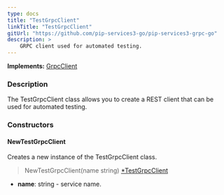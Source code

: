 ```yaml
---
type: docs
title: "TestGrpcClient"
linkTitle: "TestGrpcClient"
gitUrl: "https://github.com/pip-services3-go/pip-services3-grpc-go"
description: >
    GRPC client used for automated testing.
---
```


**Implements:** [GrpcClient](../../clients/grpc_client)

### Description

The TestGrpcClient class allows you to create a REST client that can be used for automated testing.

### Constructors

#### NewTestGrpcClient
Creates a new instance of the TestGrpcClient class.

> NewTestGrpcClient(name string) [*TestGrpcClient]()

- **name**: string - service name.